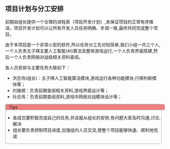 <style>
.panel { border:solid 1px #AAAAAA; width: 100%; border-collapse:collapse; empty-cells:show; box-shadow: 0 1px 1px rgba(0,0,0,.05); border-radius: 4px} .scroll { height:200px; overflow-x: hidden; }
.word-in-panel { padding-top:10px; padding-right:10px; padding-left:10px; } .box { background-color: #A7C1F2; width: 100%; border-collapse:collapse; empty-cells:show; border:solid 1px #AAAAAA; padding-left:10px; }
.lab { background-color: #F08080; empty-cells:show; width: 100%; border:solid 1px #AAAAAA; padding-left:10px; border-top-left-radius: 4px; border-top-right-radius: 4px; }</style>

## 项目计划与分工安排

前期由组长提供一个合理的进程表（项目开发计划）,来保证项目的正常有序推进。项目开发计划可以让所有开发人员任务明确、步调一致,最终共同完成整个项目。

由于本项目是一个非常小型的软件,所以任务分工先对较简单,我们小组一共三个人,一个人负责五子棋主要人工智能(AI)算法及整体游戏运行,一个人负责界面搭建,然后一个人负责网络对战级相关资料查阅。

各人员安排与主要任务大致如下：

- 洪志伟(组长)：五子棋人工智能算法模块,游戏运行各种功能模块,行棋判断模块等；
- 刘维顺：负责前期查阅相关资料,游戏界面设计等；
- 孙志伟：负责前期查阅资料,游戏中网络对战模块设计等；

<div class='panel'>
<div class='lab'>Tips</div>
<div class='word-in-panle'>
<ul>
<li>各成员要积极完成自己的任务,并且服从组长的安排,有问题大家及时沟通,讨论,解决</li>
<li>组长要负责控制项目进度,加强组内人员交流,使整个项目能够快速、顺利地完成</li>
</ul>
</div></div>
